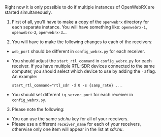Right now it is only possible to do if multiple instances of OpenWebRX are started simultaneously.

1. First of all, you'll have to make a copy of the `openwebrx` directory for each separate instance. You will have something like: `openwebrx-1`, `openwebrx-2`, `openwebrx-3`...

2. You will have to make the following changes to each of the receivers:
  * `web_port` should be different in `config_webrx.py` for each receiver.
  * You should adjust the `start_rtl_command` in `config_webrx.py` for each receiver. If you have multiple RTL-SDR devices connected to the same computer, you should select which device to use by adding the `-d` flag. An example:

    `start_rtl_command="rtl_sdr -d 0 -s {samp_rate} ...`
  * You should set different `iq_server_port` for each receiver in `config_webrx.py`.

3. Please note the following:
  * You can use the same *sdr.hu* key for all of your receivers.
  * Please use a different `receiver_name` for each of your receivers, otherwise only one item will appear in the list at *sdr.hu*. 